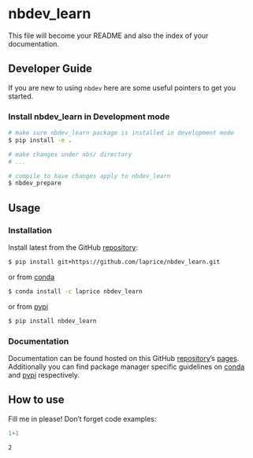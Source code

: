 # nbdev_learn


<!-- WARNING: THIS FILE WAS AUTOGENERATED! DO NOT EDIT! -->

This file will become your README and also the index of your
documentation.

## Developer Guide

If you are new to using `nbdev` here are some useful pointers to get you
started.

### Install nbdev_learn in Development mode

``` sh
# make sure nbdev_learn package is installed in development mode
$ pip install -e .

# make changes under nbs/ directory
# ...

# compile to have changes apply to nbdev_learn
$ nbdev_prepare
```

## Usage

### Installation

Install latest from the GitHub
[repository](https://github.com/laprice/nbdev_learn):

``` sh
$ pip install git+https://github.com/laprice/nbdev_learn.git
```

or from [conda](https://anaconda.org/laprice/nbdev_learn)

``` sh
$ conda install -c laprice nbdev_learn
```

or from [pypi](https://pypi.org/project/nbdev_learn/)

``` sh
$ pip install nbdev_learn
```

### Documentation

Documentation can be found hosted on this GitHub
[repository](https://github.com/laprice/nbdev_learn)’s
[pages](https://laprice.github.io/nbdev_learn/). Additionally you can
find package manager specific guidelines on
[conda](https://anaconda.org/laprice/nbdev_learn) and
[pypi](https://pypi.org/project/nbdev_learn/) respectively.

## How to use

Fill me in please! Don’t forget code examples:

``` python
1+1
```

    2
